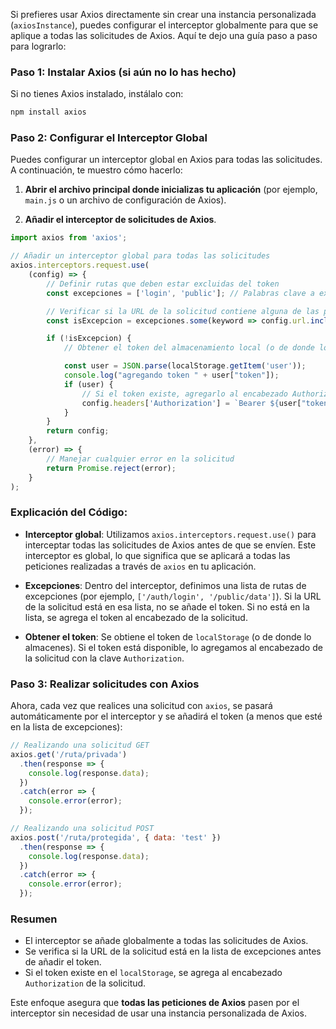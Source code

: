 Si prefieres usar Axios directamente sin crear una instancia personalizada (`axiosInstance`), puedes configurar el interceptor globalmente para que se aplique a todas las solicitudes de Axios. Aquí te dejo una guía paso a paso para lograrlo:

### Paso 1: Instalar Axios (si aún no lo has hecho)

Si no tienes Axios instalado, instálalo con:

```bash
npm install axios
```

### Paso 2: Configurar el Interceptor Global

Puedes configurar un interceptor global en Axios para todas las solicitudes. A continuación, te muestro cómo hacerlo:

1. **Abrir el archivo principal donde inicializas tu aplicación** (por ejemplo, `main.js` o un archivo de configuración de Axios).

2. **Añadir el interceptor de solicitudes de Axios**.

```javascript
import axios from 'axios';

// Añadir un interceptor global para todas las solicitudes
axios.interceptors.request.use(
    (config) => {
        // Definir rutas que deben estar excluidas del token
        const excepciones = ['login', 'public']; // Palabras clave a excluir

        // Verificar si la URL de la solicitud contiene alguna de las palabras clave en la lista de excepciones
        const isExcepcion = excepciones.some(keyword => config.url.includes(keyword));

        if (!isExcepcion) {
            // Obtener el token del almacenamiento local (o de donde lo guardes)

            const user = JSON.parse(localStorage.getItem('user'));
            console.log("agregando token " + user["token"]);
            if (user) {
                // Si el token existe, agregarlo al encabezado Authorization
                config.headers['Authorization'] = `Bearer ${user["token"]}`;
            }
        }
        return config;
    },
    (error) => {
        // Manejar cualquier error en la solicitud
        return Promise.reject(error);
    }
);
```

### Explicación del Código:

- **Interceptor global**: Utilizamos `axios.interceptors.request.use()` para interceptar todas las solicitudes de Axios antes de que se envíen. Este interceptor es global, lo que significa que se aplicará a todas las peticiones realizadas a través de `axios` en tu aplicación.
  
- **Excepciones**: Dentro del interceptor, definimos una lista de rutas de excepciones (por ejemplo, `['/auth/login', '/public/data']`). Si la URL de la solicitud está en esa lista, no se añade el token. Si no está en la lista, se agrega el token al encabezado de la solicitud.

- **Obtener el token**: Se obtiene el token de `localStorage` (o de donde lo almacenes). Si el token está disponible, lo agregamos al encabezado de la solicitud con la clave `Authorization`.

### Paso 3: Realizar solicitudes con Axios

Ahora, cada vez que realices una solicitud con `axios`, se pasará automáticamente por el interceptor y se añadirá el token (a menos que esté en la lista de excepciones):

```javascript
// Realizando una solicitud GET
axios.get('/ruta/privada')
  .then(response => {
    console.log(response.data);
  })
  .catch(error => {
    console.error(error);
  });

// Realizando una solicitud POST
axios.post('/ruta/protegida', { data: 'test' })
  .then(response => {
    console.log(response.data);
  })
  .catch(error => {
    console.error(error);
  });
```

### Resumen

- El interceptor se añade globalmente a todas las solicitudes de Axios.
- Se verifica si la URL de la solicitud está en la lista de excepciones antes de añadir el token.
- Si el token existe en el `localStorage`, se agrega al encabezado `Authorization` de la solicitud.

Este enfoque asegura que **todas las peticiones de Axios** pasen por el interceptor sin necesidad de usar una instancia personalizada de Axios.